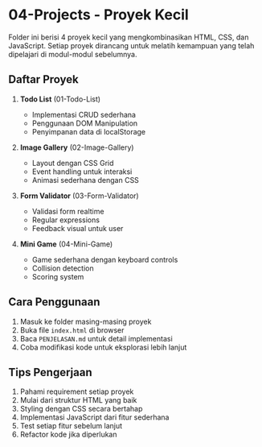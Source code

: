 # 04-Projects - Proyek Kecil

Folder ini berisi 4 proyek kecil yang mengkombinasikan HTML, CSS, dan JavaScript. Setiap proyek dirancang untuk melatih kemampuan yang telah dipelajari di modul-modul sebelumnya.

## Daftar Proyek

1. **Todo List** (01-Todo-List)
   - Implementasi CRUD sederhana
   - Penggunaan DOM Manipulation
   - Penyimpanan data di localStorage

2. **Image Gallery** (02-Image-Gallery)
   - Layout dengan CSS Grid
   - Event handling untuk interaksi
   - Animasi sederhana dengan CSS

3. **Form Validator** (03-Form-Validator)
   - Validasi form realtime
   - Regular expressions
   - Feedback visual untuk user

4. **Mini Game** (04-Mini-Game)
   - Game sederhana dengan keyboard controls
   - Collision detection
   - Scoring system

## Cara Penggunaan

1. Masuk ke folder masing-masing proyek
2. Buka file `index.html` di browser
3. Baca `PENJELASAN.md` untuk detail implementasi
4. Coba modifikasi kode untuk eksplorasi lebih lanjut

## Tips Pengerjaan

1. Pahami requirement setiap proyek
2. Mulai dari struktur HTML yang baik
3. Styling dengan CSS secara bertahap
4. Implementasi JavaScript dari fitur sederhana
5. Test setiap fitur sebelum lanjut
6. Refactor kode jika diperlukan

